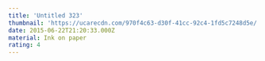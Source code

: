 ```yaml
---
title: 'Untitled 323'
thumbnail: 'https://ucarecdn.com/970f4c63-d30f-41cc-92c4-1fd5c7248d5e/'
date: 2015-06-22T21:20:33.000Z
material: Ink on paper
rating: 4
---
```

